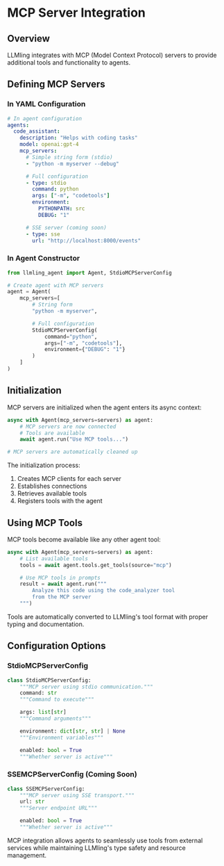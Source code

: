# MCP Server Integration

## Overview

LLMling integrates with MCP (Model Context Protocol) servers to provide additional tools and functionality to agents.

## Defining MCP Servers

### In YAML Configuration
```yaml
# In agent configuration
agents:
  code_assistant:
    description: "Helps with coding tasks"
    model: openai:gpt-4
    mcp_servers:
      # Simple string form (stdio)
      - "python -m myserver --debug"

      # Full configuration
      - type: stdio
        command: python
        args: ["-m", "codetools"]
        environment:
          PYTHONPATH: src
          DEBUG: "1"

      # SSE server (coming soon)
      - type: sse
        url: "http://localhost:8000/events"
```

### In Agent Constructor
```python
from llmling_agent import Agent, StdioMCPServerConfig

# Create agent with MCP servers
agent = Agent(
    mcp_servers=[
        # String form
        "python -m myserver",

        # Full configuration
        StdioMCPServerConfig(
            command="python",
            args=["-m", "codetools"],
            environment={"DEBUG": "1"}
        )
    ]
)
```

## Initialization

MCP servers are initialized when the agent enters its async context:

```python
async with Agent(mcp_servers=servers) as agent:
    # MCP servers are now connected
    # Tools are available
    await agent.run("Use MCP tools...")

# MCP servers are automatically cleaned up
```

The initialization process:

1. Creates MCP clients for each server
2. Establishes connections
3. Retrieves available tools
4. Registers tools with the agent

## Using MCP Tools

MCP tools become available like any other agent tool:

```python
async with Agent(mcp_servers=servers) as agent:
    # List available tools
    tools = await agent.tools.get_tools(source="mcp")

    # Use MCP tools in prompts
    result = await agent.run("""
        Analyze this code using the code_analyzer tool
        from the MCP server
    """)
```

Tools are automatically converted to LLMling's tool format with proper typing and documentation.


## Configuration Options

### StdioMCPServerConfig
```python
class StdioMCPServerConfig:
    """MCP server using stdio communication."""
    command: str
    """Command to execute"""

    args: list[str]
    """Command arguments"""

    environment: dict[str, str] | None
    """Environment variables"""

    enabled: bool = True
    """Whether server is active"""
```

### SSEMCPServerConfig (Coming Soon)
```python
class SSEMCPServerConfig:
    """MCP server using SSE transport."""
    url: str
    """Server endpoint URL"""

    enabled: bool = True
    """Whether server is active"""
```


MCP integration allows agents to seamlessly use tools from external services while maintaining LLMling's type safety and resource management.
